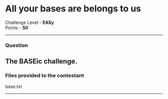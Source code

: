 # All your bases are belongs to us

Challenge Level - __EASy__  
Points - __50__

---
### Question
The BASEic challenge.
---
### Files provided to the contestant
base.txt

---
